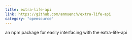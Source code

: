 ```yaml
---
title: extra-life-api
link: https://github.com/ammuench/extra-life-api
category: "opensource"
---
```


an npm package for easily interfacing with the extra-life-api
